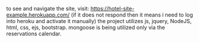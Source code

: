 to see and navigate the site, visit:
https://hotel-site-example.herokuapp.com/
(if it does not respond then it means i need to log into heroku and activate it manually)
the project utilizes js, jquery, NodeJS, html, css, ejs, bootstrap.
mongoose is being utilized only via the reservations calendar.
